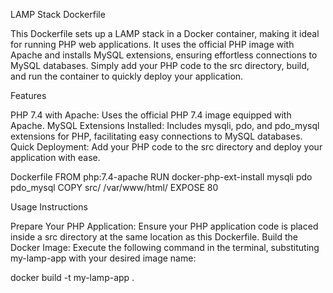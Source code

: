 LAMP Stack Dockerfile

This Dockerfile sets up a LAMP stack in a Docker container, making it ideal for running PHP web applications. It uses the official PHP image with Apache and installs MySQL extensions, ensuring effortless connections to MySQL databases. Simply add your PHP code to the src directory, build, and run the container to quickly deploy your application.

Features

PHP 7.4 with Apache: Uses the official PHP 7.4 image equipped with Apache.
MySQL Extensions Installed: Includes mysqli, pdo, and pdo_mysql extensions for PHP, facilitating easy connections to MySQL databases.
Quick Deployment: Add your PHP code to the src directory and deploy your application with ease.

Dockerfile
FROM php:7.4-apache
RUN docker-php-ext-install mysqli pdo pdo_mysql
COPY src/ /var/www/html/
EXPOSE 80

Usage Instructions

Prepare Your PHP Application:
Ensure your PHP application code is placed inside a src directory at the same location as this Dockerfile.
Build the Docker Image:
Execute the following command in the terminal, substituting my-lamp-app with your desired image name:

docker build -t my-lamp-app .


